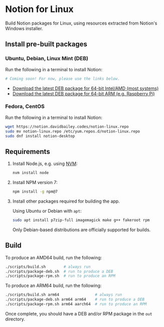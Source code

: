 # Notion for Linux

Build Notion packages for Linux, using resources extracted from Notion's Windows installer.

## Install pre-built packages

### Ubuntu, Debian, Linux Mint (DEB)

Run the following in a terminal to install Notion:

```sh
# Coming soon! For now, please use the links below.
```

- [Download the latest DEB package for 64-bit Intel/AMD (most systems)](https://github.com/davidbailey00/notion-linux-builder/releases/download/v2.0.11-3/notion-desktop_2.0.11-3_amd64.deb)
- [Download the latest DEB package for 64-bit ARM (e.g. Raspberry Pi)](https://github.com/davidbailey00/notion-linux-builder/releases/download/v2.0.11-3/notion-desktop_2.0.11-3_arm64.deb)

### Fedora, CentOS

Run the following in a terminal to install Notion:

```sh
wget https://notion.davidbailey.codes/notion-linux.repo
sudo mv notion-linux.repo /etc/yum.repos.d/notion-linux.repo
sudo dnf install notion-desktop
```

## Requirements

1. Install Node.js, e.g. using [NVM](https://github.com/nvm-sh/nvm):

   ```sh
   nvm install node
   ```

2. Install NPM version 7:

   ```sh
   npm install -g npm@7
   ```

3. Install other packages required for building the app.

   Using Ubuntu or Debian with `apt`:

   ```sh
   sudo apt install p7zip-full imagemagick make g++ fakeroot rpm
   ```

   Only Debian-based distributions are officially supported for builds.

## Build

To produce an AMD64 build, run the following:

```sh
./scripts/build.sh        # always run
./scripts/package-deb.sh  # run to produce a DEB
./scripts/package-rpm.sh  # run to produce an RPM
```

To produce an ARM64 build, run the following:

```sh
./scripts/build.sh arm64                # always run
./scripts/package-deb.sh arm64 arm64    # run to produce a DEB
./scripts/package-rpm.sh arm64 aarch64  # run to produce an RPM
```

Once complete, you should have a DEB and/or RPM package in the `out` directory.
